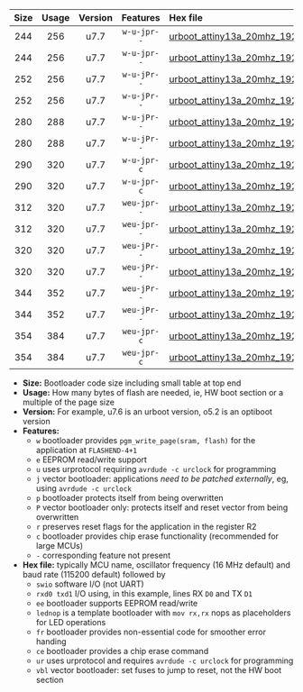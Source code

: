 |Size|Usage|Version|Features|Hex file|
|:-:|:-:|:-:|:-:|:--|
|244|256|u7.7|`w-u-jpr--`|[urboot_attiny13a_20mhz_19200bps_swio_rxb0_txb1_lednop_ur_vbl.hex](https://raw.githubusercontent.com/stefanrueger/urboot.hex/main/mcus/attiny13a/fcpu_20mhz/19200_bps/urboot_attiny13a_20mhz_19200bps_swio_rxb0_txb1_lednop_ur_vbl.hex)|
|244|256|u7.7|`w-u-jpr--`|[urboot_attiny13a_20mhz_19200bps_swio_rxb1_txb0_lednop_ur_vbl.hex](https://raw.githubusercontent.com/stefanrueger/urboot.hex/main/mcus/attiny13a/fcpu_20mhz/19200_bps/urboot_attiny13a_20mhz_19200bps_swio_rxb1_txb0_lednop_ur_vbl.hex)|
|252|256|u7.7|`w-u-jPr--`|[urboot_attiny13a_20mhz_19200bps_swio_rxb0_txb1_ur_vbl.hex](https://raw.githubusercontent.com/stefanrueger/urboot.hex/main/mcus/attiny13a/fcpu_20mhz/19200_bps/urboot_attiny13a_20mhz_19200bps_swio_rxb0_txb1_ur_vbl.hex)|
|252|256|u7.7|`w-u-jPr--`|[urboot_attiny13a_20mhz_19200bps_swio_rxb1_txb0_ur_vbl.hex](https://raw.githubusercontent.com/stefanrueger/urboot.hex/main/mcus/attiny13a/fcpu_20mhz/19200_bps/urboot_attiny13a_20mhz_19200bps_swio_rxb1_txb0_ur_vbl.hex)|
|280|288|u7.7|`w-u-jPr--`|[urboot_attiny13a_20mhz_19200bps_swio_rxb0_txb1_lednop_fr_ur_vbl.hex](https://raw.githubusercontent.com/stefanrueger/urboot.hex/main/mcus/attiny13a/fcpu_20mhz/19200_bps/urboot_attiny13a_20mhz_19200bps_swio_rxb0_txb1_lednop_fr_ur_vbl.hex)|
|280|288|u7.7|`w-u-jPr--`|[urboot_attiny13a_20mhz_19200bps_swio_rxb1_txb0_lednop_fr_ur_vbl.hex](https://raw.githubusercontent.com/stefanrueger/urboot.hex/main/mcus/attiny13a/fcpu_20mhz/19200_bps/urboot_attiny13a_20mhz_19200bps_swio_rxb1_txb0_lednop_fr_ur_vbl.hex)|
|290|320|u7.7|`w-u-jpr-c`|[urboot_attiny13a_20mhz_19200bps_swio_rxb0_txb1_lednop_fr_ce_ur_vbl.hex](https://raw.githubusercontent.com/stefanrueger/urboot.hex/main/mcus/attiny13a/fcpu_20mhz/19200_bps/urboot_attiny13a_20mhz_19200bps_swio_rxb0_txb1_lednop_fr_ce_ur_vbl.hex)|
|290|320|u7.7|`w-u-jpr-c`|[urboot_attiny13a_20mhz_19200bps_swio_rxb1_txb0_lednop_fr_ce_ur_vbl.hex](https://raw.githubusercontent.com/stefanrueger/urboot.hex/main/mcus/attiny13a/fcpu_20mhz/19200_bps/urboot_attiny13a_20mhz_19200bps_swio_rxb1_txb0_lednop_fr_ce_ur_vbl.hex)|
|312|320|u7.7|`weu-jpr--`|[urboot_attiny13a_20mhz_19200bps_swio_rxb0_txb1_ee_lednop_ur_vbl.hex](https://raw.githubusercontent.com/stefanrueger/urboot.hex/main/mcus/attiny13a/fcpu_20mhz/19200_bps/urboot_attiny13a_20mhz_19200bps_swio_rxb0_txb1_ee_lednop_ur_vbl.hex)|
|312|320|u7.7|`weu-jpr--`|[urboot_attiny13a_20mhz_19200bps_swio_rxb1_txb0_ee_lednop_ur_vbl.hex](https://raw.githubusercontent.com/stefanrueger/urboot.hex/main/mcus/attiny13a/fcpu_20mhz/19200_bps/urboot_attiny13a_20mhz_19200bps_swio_rxb1_txb0_ee_lednop_ur_vbl.hex)|
|320|320|u7.7|`weu-jPr--`|[urboot_attiny13a_20mhz_19200bps_swio_rxb0_txb1_ee_ur_vbl.hex](https://raw.githubusercontent.com/stefanrueger/urboot.hex/main/mcus/attiny13a/fcpu_20mhz/19200_bps/urboot_attiny13a_20mhz_19200bps_swio_rxb0_txb1_ee_ur_vbl.hex)|
|320|320|u7.7|`weu-jPr--`|[urboot_attiny13a_20mhz_19200bps_swio_rxb1_txb0_ee_ur_vbl.hex](https://raw.githubusercontent.com/stefanrueger/urboot.hex/main/mcus/attiny13a/fcpu_20mhz/19200_bps/urboot_attiny13a_20mhz_19200bps_swio_rxb1_txb0_ee_ur_vbl.hex)|
|344|352|u7.7|`weu-jPr--`|[urboot_attiny13a_20mhz_19200bps_swio_rxb0_txb1_ee_lednop_fr_ur_vbl.hex](https://raw.githubusercontent.com/stefanrueger/urboot.hex/main/mcus/attiny13a/fcpu_20mhz/19200_bps/urboot_attiny13a_20mhz_19200bps_swio_rxb0_txb1_ee_lednop_fr_ur_vbl.hex)|
|344|352|u7.7|`weu-jPr--`|[urboot_attiny13a_20mhz_19200bps_swio_rxb1_txb0_ee_lednop_fr_ur_vbl.hex](https://raw.githubusercontent.com/stefanrueger/urboot.hex/main/mcus/attiny13a/fcpu_20mhz/19200_bps/urboot_attiny13a_20mhz_19200bps_swio_rxb1_txb0_ee_lednop_fr_ur_vbl.hex)|
|354|384|u7.7|`weu-jpr-c`|[urboot_attiny13a_20mhz_19200bps_swio_rxb0_txb1_ee_lednop_fr_ce_ur_vbl.hex](https://raw.githubusercontent.com/stefanrueger/urboot.hex/main/mcus/attiny13a/fcpu_20mhz/19200_bps/urboot_attiny13a_20mhz_19200bps_swio_rxb0_txb1_ee_lednop_fr_ce_ur_vbl.hex)|
|354|384|u7.7|`weu-jpr-c`|[urboot_attiny13a_20mhz_19200bps_swio_rxb1_txb0_ee_lednop_fr_ce_ur_vbl.hex](https://raw.githubusercontent.com/stefanrueger/urboot.hex/main/mcus/attiny13a/fcpu_20mhz/19200_bps/urboot_attiny13a_20mhz_19200bps_swio_rxb1_txb0_ee_lednop_fr_ce_ur_vbl.hex)|

- **Size:** Bootloader code size including small table at top end
- **Usage:** How many bytes of flash are needed, ie, HW boot section or a multiple of the page size
- **Version:** For example, u7.6 is an urboot version, o5.2 is an optiboot version
- **Features:**
  + `w` bootloader provides `pgm_write_page(sram, flash)` for the application at `FLASHEND-4+1`
  + `e` EEPROM read/write support
  + `u` uses urprotocol requiring `avrdude -c urclock` for programming
  + `j` vector bootloader: applications *need to be patched externally*, eg, using `avrdude -c urclock`
  + `p` bootloader protects itself from being overwritten
  + `P` vector bootloader only: protects itself and reset vector from being overwritten
  + `r` preserves reset flags for the application in the register R2
  + `c` bootloader provides chip erase functionality (recommended for large MCUs)
  + `-` corresponding feature not present
- **Hex file:** typically MCU name, oscillator frequency (16 MHz default) and baud rate (115200 default) followed by
  + `swio` software I/O (not UART)
  + `rxd0 txd1` I/O using, in this example, lines RX `D0` and TX `D1`
  + `ee` bootloader supports EEPROM read/write
  + `lednop` is a template bootloader with `mov rx,rx` nops as placeholders for LED operations
  + `fr` bootloader provides non-essential code for smoother error handing
  + `ce` bootloader provides a chip erase command
  + `ur` uses urprotocol and requires `avrdude -c urclock` for programming
  + `vbl` vector bootloader: set fuses to jump to reset, not the HW boot section
